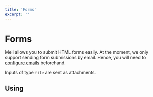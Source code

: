 ```yaml
---
title: 'Forms' 
excerpt: ''
---
```


# Forms

Meli allows you to submit HTML forms easily. At the moment, we only support sending form submissions by email. Hence, you will need
to [configure emails](/configuration/emails) beforehand.

<div class="blockquote" data-props='{ "mod": "info" }'>

Inputs of type `file` are sent as attachments.

</div>

## Using <script/>

Place a `.meli.yml` at your site root:

```yaml
forms:
  form1:
    type: email
    recipient: test@test.com
```

Create an HTML form:

```html
<!doctype html>
<html>
<head>
    <!-- ... other scripts -->
    <script async src="https://unpkg.com/@getmeli/sdk@^1/build/browser.js"></script>
</head>
<body>

<form data-form="form1" id="my-form">
    <input type="text" name="name">
    <input type="file" name="logo">
    <button type="submit">Submit</button>
</form>

<script>
    const formElement = document.getElementById('my-form');
    formElement.addEventListener('submitting', () => {
        console.log('submitting');
    });
    formElement.addEventListener('submitted', () => {
        console.log('submitted');
    });
</script>

</body>
</html>
```

By default, the sdk automatically looks for forms with the `data-form` attribute. You can disable this by:

- adding the `data-meli-init="false"` to your script tag
- removing the `async` directive from your script tag

```html

<script ... data-meli-init="false"></script>
<script>
    Meli.Forms.init().catch(console.error);
</script>
```

## Using Npm

Install the SDK:

```
npm i @getmeli/sdk
```

Use it in your code:

```js
import Meli from 'meli';

Meli.Forms.init().catch(console.error);
```

## Api

To pass your own forms:

```js
const form = document.getElementById('my-form');

Meli.Forms
  .init([form])
  .catch(console.error);
```

Manually create a form and bind it:

```js
Meli.Forms
  .init([]) // passing the empty array cancels the auto detection
  .then(() => {
    const formElement = document.getElementById('my-form');
    const form = new Meli.Forms.Form(form);
  })
  .catch(console.error);
```

To remove all listeners:

```js
// ...
const form = new Meli.Forms.Form(form);
forms.remove();
```

## Events

On the HTML form element:

```js
const formElement = document.getElementById('my-form');
formElement.addEventListener('submitted', () => {
  console.log('submitted');
});
```

Or on the `Form` object:

```js
Meli.Forms
  .init([])
  .then(() => {
    const formElement = document.getElementById('my-form');
    const form = new Meli.Forms.Form(form);
    form.addEventListener('submitted', () => {
      console.log('submitted');
    });
  })
  .catch(console.error);
```

| Event | Callback signature | Description |
|----|----|----|
| `submitting` | `() => void` | The form submit callback was called. |
| `submitted` | `() => void` | The form was submitted successfully. |
| `error` | `(error) => void` | Something went wrong. |
